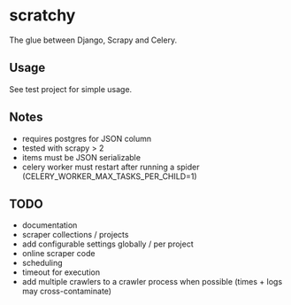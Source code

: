 # scratchy

The glue between Django, Scrapy and Celery.

## Usage

See test project for simple usage.

## Notes

- requires postgres for JSON column
- tested with scrapy > 2
- items must be JSON serializable
- celery worker must restart after running a spider (CELERY_WORKER_MAX_TASKS_PER_CHILD=1)

## TODO

- documentation
- scraper collections / projects
- add configurable settings globally / per project
- online scraper code
- scheduling
- timeout for execution
- add multiple crawlers to a crawler process when possible (times + logs may cross-contaminate)
